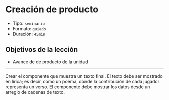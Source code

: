# Creación de producto

* Tipo: `seminario`
* Formato: `guiado`
* Duración: `45min`

## Objetivos de la lección

* Avance de de producto de la unidad

***

Crear el componente que muestra un texto final. El texto debe ser mostrado en
lírica; es decir, como un poema, donde la contribución de cada jugador representa
un verso.
El componente debe mostrar los datos desde un arreglo de cadenas de texto.
